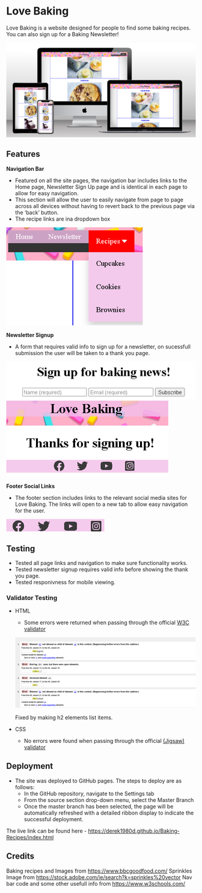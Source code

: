 # Love Baking

Love Baking is a website designed for people to find some baking recipes.
You can also sign up for a Baking Newsletter!

![Responsive Mockup](https://github.com/Derek1980D/Baking-Recipes/blob/main/assets/images/Mockup.png)

## Features 

__Navigation Bar__

  - Featured on all the site pages, the navigation bar includes links to the  Home page, Newsletter Sign Up page and is identical in each page to allow for easy navigation.
  - This section will allow the user to easily navigate from page to page across all devices without having to revert back to the previous page via the ‘back’ button. 
  - The recipe links are ina  dropdown box

  ![Nav Bar](https://github.com/Derek1980D/Baking-Recipes/blob/main/assets/images/navbar.png) 

__Newsletter Signup__ 

  - A form that requires valid info to sign up for a newsletter, on sucessfull submission the user will be taken to a thank you page.
  
   ![Newsletter Signup](https://github.com/Derek1980D/Baking-Recipes/blob/main/assets/images/news.png) 
   ![Thanks](https://github.com/Derek1980D/Baking-Recipes/blob/main/assets/images/thanks.png) 

__Footer Social Links__ 

  - The footer section includes links to the relevant social media sites for Love Baking. The links will open to a new tab to allow easy navigation for the user.

  ![Social links](https://github.com/Derek1980D/Baking-Recipes/blob/main/assets/images/social_links.png) 

## Testing

  - Tested all page links and navigation to make sure functionality works.
  - Tested newsletter signup requires valid info before showing the thank you page.
  - Tested responivness for mobile viewing.

 ### Validator Testing 

- HTML

  - Some errors were returned when passing through the official [W3C validator](https://validator.w3.org/nu/?doc=https%3A%2F%2Fderek1980d.github.io%2FBaking-Recipes%2Findex.html)

   ![Validation errors](https://github.com/Derek1980D/Baking-Recipes/blob/main/assets/images/recipe_errors.png) 

  Fixed by making h2 elements list items. 

- CSS

  - No errors were found when passing through the official [(Jigsaw) validator](https://jigsaw.w3.org/css-validator/validator?uri=https%3A%2F%2Fvalidator.w3.org%2Fnu%2F%3Fdoc%3Dhttps%253A%252F%252Fcode-institute-org.github.io%252Flove-running-2.0%252Findex.html&profile=css3svg&usermedium=all&warning=1&vextwarning=&lang=en#css)


## Deployment


- The site was deployed to GitHub pages. The steps to deploy are as follows: 
  - In the GitHub repository, navigate to the Settings tab 
  - From the source section drop-down menu, select the Master Branch
  - Once the master branch has been selected, the page will be automatically refreshed with a detailed ribbon display to indicate the successful deployment. 

The live link can be found here - https://derek1980d.github.io/Baking-Recipes/index.html

## Credits 

Baking recipes and Images from https://www.bbcgoodfood.com/
Sprinkles Image from https://stock.adobe.com/ie/search?k=sprinkles%20vector
Nav bar code and some other usefull info from https://www.w3schools.com/